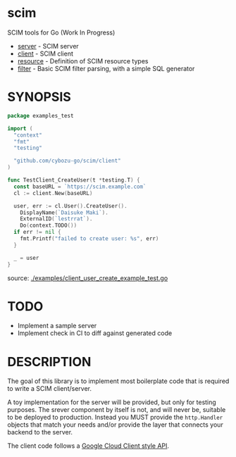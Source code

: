 scim
====

SCIM tools for Go (Work In Progress)

* [server](./server) - SCIM server
* [client](./client) - SCIM client
* [resource](./resource) - Definition of SCIM resource types
* [filter](./filter) - Basic SCIM filter parsing, with a simple SQL generator

# SYNOPSIS

<!-- INCLUDE(./examples/client_user_create_example_test.go) -->
```go
package examples_test

import (
  "context"
  "fmt"
  "testing"

  "github.com/cybozu-go/scim/client"
)

func TestClient_CreateUser(t *testing.T) {
  const baseURL = `https://scim.example.com`
  cl := client.New(baseURL)

  user, err := cl.User().CreateUser().
    DisplayName(`Daisuke Maki`).
    ExternalID(`lestrrat`).
    Do(context.TODO())
  if err != nil {
    fmt.Printf("failed to create user: %s", err)
  }

  _ = user
}
```
source: [./examples/client_user_create_example_test.go](https://github.com/cybozu-go/scim/blob/main/./examples/client_user_create_example_test.go)
<!-- END INCLUDE -->

# TODO

* Implement a sample server
* Implement check in CI to diff against generated code

# DESCRIPTION

The goal of this library is to implement most boilerplate code that is required to write a SCIM client/server.

A toy implementation for the server will be provided, but only for testing purposes. The srever component by itself
is not, and will never be, suitable to be deployed to production. Instead you MUST provide the `http.Handler` objects
that match your needs and/or provide the layer that connects your backend to the server.

The client code follows a [Google Cloud Client style API](https://cloud.google.com/go).
